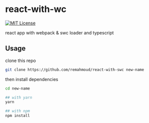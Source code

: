 
# react-with-wc

[![MIT License](https://img.shields.io/badge/License-MIT-green.svg)](https://choosealicense.com/licenses/mit/)

react app with webpack & swc loader and typescript

## Usage

clone this repo 

```bash
git clone https://github.com/remahmoud/react-with-swc new-name
```
then install dependencies

```bash
cd new-name

## with yarn
yarn

## with npm
npm install
```

